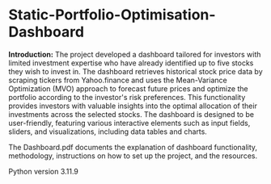 # Static-Portfolio-Optimisation-Dashboard

**Introduction:**
The project developed a dashboard tailored for investors with limited investment expertise who have already identified up to five stocks they wish to invest in. The dashboard retrieves historical stock price data by scraping tickers from Yahoo.finance and uses the Mean-Variance Optimization (MVO) approach to forecast future prices and optimize the portfolio according to the investor's risk preferences. This functionality provides investors with valuable insights into the optimal allocation of their investments across the selected stocks. The dashboard is designed to be user-friendly, featuring various interactive elements such as input fields, sliders, and visualizations, including data tables and charts.

The Dashboard.pdf documents the explanation of dashboard functionality, methodology, instructions on how to set up the project, and the resources.

Python version 3.11.9
